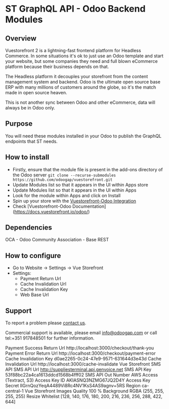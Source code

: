 # ST GraphQL API - Odoo Backend Modules

## Overview

Vuestorefront 2 is a lightning-fast frontend platform for Headless Commerce.
In some situations it's ok to just use an Odoo template and start your website, but some
companies they need and full blown eCommerce platform because their business depends on that.

The Headless platform it decouples your storefront from the content management system and backend.
Odoo is the ultimate open source base ERP with many millions of customers around the globe, so it's the match made in open source heaven.

This is not another sync between Odoo and other eCommerce, data will always be in Odoo only.

## Purpose

You will need these modules installed in your Odoo to publish the GraphQL endpoints that ST needs.

## How to install

- Firstly, ensure that the module file is present in the add-ons directory of the Odoo 
  server ``` git clone --recurse-submodules https://github.com/odoogap/vuestorefront.git  ```
- Update Modules list so that it appears in the UI within Apps store
- Update Modules list so that it appears in the UI within Apps
- Look for the module within Apps and click on Install
- Spin up your store with the [Vuestorefront-Odoo Integration](https://github.com/vuestorefront-community/odoo.git)
- Check [Vuestorefront-Odoo Documentation] (https://docs.vuestorefront.io/odoo/)

## Dependencies

OCA - Odoo Community Association - Base REST

## How to configure

- Go to Website -> Settings -> Vue Storefront
- Settings:
  - Payment Return Url
  - Cache Invalidation Url
  - Cache Invalidation Key
  - Web Base Url

## Support

To report a problem please [contact us](https://www.odoogap.com/page/contactus/).

Commercial support is available, please email [info@odoogap.com](info@odoogap.com)
or call tel:+351 917848501 for further information.



Payment Success Return Url
http://localhost:3000/checkout/thank-you
Payment Error Return Url
http://localhost:3000/checkout/payment-error
Cache Invalidation Key
d0ae2265-0c24-47e9-9571-631644d3e43d
Cache Invalidation Url
http://localhost:3000/cache-invalidate
Vue Storefront SMS API
SMS API Url
http://suppliesterminal.api.genvoice.net
SMS API Key
53f88bc22a4ca1613ddcd1568b4fff02
SMS API Out Number
AWS Access (Textract, S3)
Access Key ID
AKIASNQ3NZMG67JQ2D4Y
Access Key Secret
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
Region
ca-central-1
Vue Storefront Images
Quality
100
 %
Background RGBA
(255, 255, 255, 255)
Resize Whitelist
[128, 140, 176, 180, 200, 216, 236, 256, 288, 422, 644]
